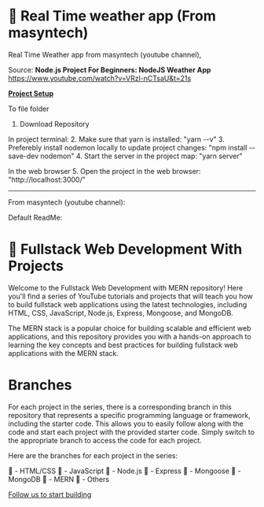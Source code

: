 # 🚀 Real Time weather app (From masyntech)

Real Time Weather app from masyntech (youtube channel), 

Source: <b>Node.js Project For Beginners: NodeJS Weather App</b>
https://www.youtube.com/watch?v=VRzl-nCTsaU&t=21s

<u><b>Project Setup</b></u>

To file folder
1. Download Repository

In project terminal:
2. Make sure that yarn is installed: "yarn --v"
3. Preferebly install nodemon locally to update project changes: "npm install --save-dev nodemon"
4. Start the server in the project map: "yarn server"

In the web browser
5. Open the project in the web browser: "http://localhost:3000/"

_ _ _

From masyntech (youtube channel):

Default ReadMe:

# 🚀 Fullstack Web Development With Projects

Welcome to the Fullstack Web Development with MERN repository! Here you'll find a series of YouTube tutorials and projects that will teach you how to build fullstack web applications using the latest technologies, including HTML, CSS, JavaScript, Node.js, Express, Mongoose, and MongoDB.

The MERN stack is a popular choice for building scalable and efficient web applications, and this repository provides you with a hands-on approach to learning the key concepts and best practices for building fullstack web applications with the MERN stack.

# Branches

For each project in the series, there is a corresponding branch in this repository that represents a specific programming language or framework, including the starter code. This allows you to easily follow along with the code and start each project with the provided starter code. Simply switch to the appropriate branch to access the code for each project.

Here are the branches for each project in the series:

🔴 - HTML/CSS
🔴 - JavaScript
🔴 - Node.js
🔴 - Express
🔴 - Mongoose
🔴 - MongoDB
🔴 - MERN
🔴 - Others

[Follow us to start building ](https://www.youtube.com/c/inovotek-academy)

